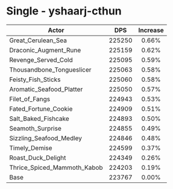 # Single - yshaarj-cthun
| Actor | DPS | Increase |
|---|:---:|:---:|
|Great_Cerulean_Sea|225250|0.66%|
|Draconic_Augment_Rune|225159|0.62%|
|Revenge_Served_Cold|225095|0.59%|
|Thousandbone_Tongueslicer|225063|0.58%|
|Feisty_Fish_Sticks|225060|0.58%|
|Aromatic_Seafood_Platter|225050|0.57%|
|Filet_of_Fangs|224943|0.53%|
|Fated_Fortune_Cookie|224909|0.51%|
|Salt_Baked_Fishcake|224893|0.50%|
|Seamoth_Surprise|224855|0.49%|
|Sizzling_Seafood_Medley|224846|0.48%|
|Timely_Demise|224599|0.37%|
|Roast_Duck_Delight|224349|0.26%|
|Thrice_Spiced_Mammoth_Kabob|224203|0.19%|
|Base|223767|0.00%|
